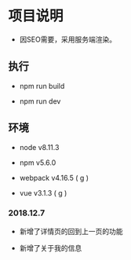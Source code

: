 # 项目说明

- 因SEO需要，采用服务端渲染。

## 执行

- npm run build

- npm run dev

## 环境

- node v8.11.3

- npm v5.6.0

- webpack v4.16.5 ( g )

- vue v3.1.3 ( g )

### 2018.12.7

- 新增了详情页的回到上一页的功能

- 新增了关于我的信息